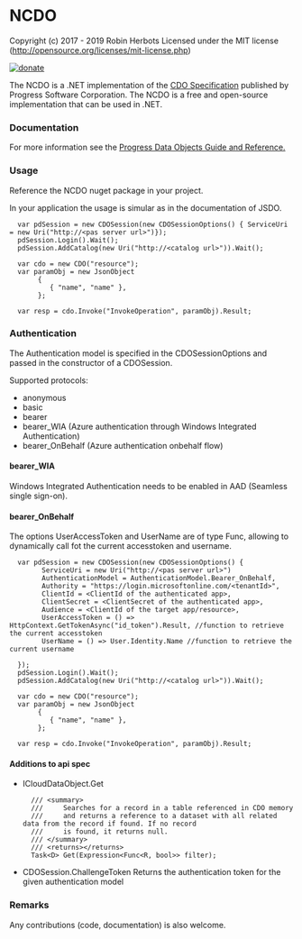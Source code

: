 # NCDO
Copyright (c) 2017 - 2019 Robin Herbots Licensed under the MIT license (http://opensource.org/licenses/mit-license.php)  
  
[![donate](https://www.paypalobjects.com/en_US/i/btn/btn_donate_SM.gif)](https://www.paypal.com/cgi-bin/webscr?cmd=_s-xclick&hosted_button_id=LXZNPVLB4P7GU)
  
 
The NCDO is a .NET implementation of the <a href="https://github.com/CloudDataObject/CDO">CDO Specification</a> published by Progress Software Corporation. 
The NCDO is a free and open-source implementation that can be used in .NET. 

### Documentation
For more information see the <a href="https://documentation.progress.com/output/pdo">Progress Data Objects Guide and Reference.</a>

### Usage
Reference the NCDO nuget package in your project.

In your application the usage is simular as in the documentation of JSDO.

```
  var pdSession = new CDOSession(new CDOSessionOptions() { ServiceUri = new Uri("http://<pas server url>")});
  pdSession.Login().Wait();
  pdSession.AddCatalog(new Uri("http://<catalog url>")).Wait();
            
  var cdo = new CDO("resource");
  var paramObj = new JsonObject
       {
          { "name", "name" },
       };
  
  var resp = cdo.Invoke("InvokeOperation", paramObj).Result;
```

### Authentication

The Authentication model is specified in the CDOSessionOptions and passed in the constructor of a CDOSession.  

Supported protocols:
- anonymous
- basic
- bearer
- bearer_WIA (Azure authentication through Windows Integrated Authentication)
- bearer_OnBehalf (Azure authentication onbehalf flow)

#### bearer_WIA
Windows Integrated Authentication needs to be enabled in AAD (Seamless single sign-on).

#### bearer_OnBehalf

The options UserAccessToken and UserName are of type Func<string>, allowing to dynamically call fot the current accesstoken and username.
```
  var pdSession = new CDOSession(new CDOSessionOptions() { 
        ServiceUri = new Uri("http://<pas server url>")
        AuthenticationModel = AuthenticationModel.Bearer_OnBehalf,
        Authority = "https://login.microsoftonline.com/<tenantId>",
        ClientId = <ClientId of the authenticated app>,
        ClientSecret = <ClientSecret of the authenticated app>,
        Audience = <ClientId of the target app/resource>,
        UserAccessToken = () => HttpContext.GetTokenAsync("id_token").Result, //function to retrieve the current accesstoken
        UserName = () => User.Identity.Name //function to retrieve the current username
  
  });
  pdSession.Login().Wait();
  pdSession.AddCatalog(new Uri("http://<catalog url>")).Wait();
            
  var cdo = new CDO("resource");
  var paramObj = new JsonObject
       {
          { "name", "name" },
       };
  
  var resp = cdo.Invoke("InvokeOperation", paramObj).Result;
```

#### Additions to api spec

- ICloudDataObject.Get

        /// <summary>
        ///     Searches for a record in a table referenced in CDO memory
        ///     and returns a reference to a dataset with all related data from the record if found. If no record
        ///     is found, it returns null.
        /// </summary>
        /// <returns></returns>
        Task<D> Get(Expression<Func<R, bool>> filter);

- CDOSession.ChallengeToken
    Returns the authentication token for the given authentication model
    
    
### Remarks
    
Any contributions (code, documentation) is also welcome. 